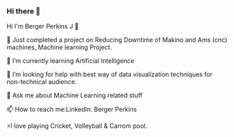 ### Hi there 👋

<!--
**BergerPerkins/BergerPerkins** is a ✨ _special_ ✨ repository because its `README.md` (this file) appears on your GitHub profile.

-->

Hi I'm Berger Perkins J 👋

🔭 Just completed a project on Reducing Downtime of Makino and Ams (cnc) machines, Machine learning Project.

🌱 I’m currently learning Artificial Intelligence

🤔 I’m looking for help with best way of data visualization techniques for non-technical audience.

💬 Ask me about Machine Learning related stuff

📫 How to reach me:LinkedIn: Berger Perkins

⚡I love playing Cricket, Volleyball & Carrom pool.
